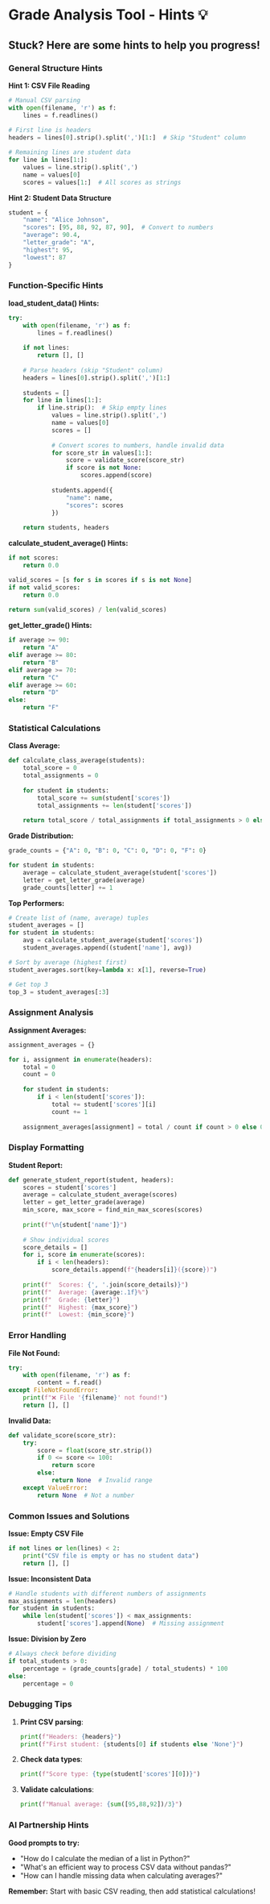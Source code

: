 # Grade Analysis Tool - Hints 💡

## Stuck? Here are some hints to help you progress!

### General Structure Hints

**Hint 1: CSV File Reading**
```python
# Manual CSV parsing
with open(filename, 'r') as f:
    lines = f.readlines()
    
# First line is headers
headers = lines[0].strip().split(',')[1:]  # Skip "Student" column

# Remaining lines are student data
for line in lines[1:]:
    values = line.strip().split(',')
    name = values[0]
    scores = values[1:]  # All scores as strings
```

**Hint 2: Student Data Structure**
```python
student = {
    "name": "Alice Johnson",
    "scores": [95, 88, 92, 87, 90],  # Convert to numbers
    "average": 90.4,
    "letter_grade": "A",
    "highest": 95,
    "lowest": 87
}
```

### Function-Specific Hints

**load_student_data() Hints:**
```python
try:
    with open(filename, 'r') as f:
        lines = f.readlines()
        
    if not lines:
        return [], []
        
    # Parse headers (skip "Student" column)
    headers = lines[0].strip().split(',')[1:]
    
    students = []
    for line in lines[1:]:
        if line.strip():  # Skip empty lines
            values = line.strip().split(',')
            name = values[0]
            scores = []
            
            # Convert scores to numbers, handle invalid data
            for score_str in values[1:]:
                score = validate_score(score_str)
                if score is not None:
                    scores.append(score)
            
            students.append({
                "name": name,
                "scores": scores
            })
            
    return students, headers
```

**calculate_student_average() Hints:**
```python
if not scores:
    return 0.0

valid_scores = [s for s in scores if s is not None]
if not valid_scores:
    return 0.0
    
return sum(valid_scores) / len(valid_scores)
```

**get_letter_grade() Hints:**
```python
if average >= 90:
    return "A"
elif average >= 80:
    return "B"
elif average >= 70:
    return "C"
elif average >= 60:
    return "D"
else:
    return "F"
```

### Statistical Calculations

**Class Average:**
```python
def calculate_class_average(students):
    total_score = 0
    total_assignments = 0
    
    for student in students:
        total_score += sum(student['scores'])
        total_assignments += len(student['scores'])
    
    return total_score / total_assignments if total_assignments > 0 else 0
```

**Grade Distribution:**
```python
grade_counts = {"A": 0, "B": 0, "C": 0, "D": 0, "F": 0}

for student in students:
    average = calculate_student_average(student['scores'])
    letter = get_letter_grade(average)
    grade_counts[letter] += 1
```

**Top Performers:**
```python
# Create list of (name, average) tuples
student_averages = []
for student in students:
    avg = calculate_student_average(student['scores'])
    student_averages.append((student['name'], avg))

# Sort by average (highest first)
student_averages.sort(key=lambda x: x[1], reverse=True)

# Get top 3
top_3 = student_averages[:3]
```

### Assignment Analysis

**Assignment Averages:**
```python
assignment_averages = {}

for i, assignment in enumerate(headers):
    total = 0
    count = 0
    
    for student in students:
        if i < len(student['scores']):
            total += student['scores'][i]
            count += 1
    
    assignment_averages[assignment] = total / count if count > 0 else 0
```

### Display Formatting

**Student Report:**
```python
def generate_student_report(student, headers):
    scores = student['scores']
    average = calculate_student_average(scores)
    letter = get_letter_grade(average)
    min_score, max_score = find_min_max_scores(scores)
    
    print(f"\n{student['name']}")
    
    # Show individual scores
    score_details = []
    for i, score in enumerate(scores):
        if i < len(headers):
            score_details.append(f"{headers[i]}({score})")
    
    print(f"  Scores: {', '.join(score_details)}")
    print(f"  Average: {average:.1f}%")
    print(f"  Grade: {letter}")
    print(f"  Highest: {max_score}")
    print(f"  Lowest: {min_score}")
```

### Error Handling

**File Not Found:**
```python
try:
    with open(filename, 'r') as f:
        content = f.read()
except FileNotFoundError:
    print(f"❌ File '{filename}' not found!")
    return [], []
```

**Invalid Data:**
```python
def validate_score(score_str):
    try:
        score = float(score_str.strip())
        if 0 <= score <= 100:
            return score
        else:
            return None  # Invalid range
    except ValueError:
        return None  # Not a number
```

### Common Issues and Solutions

**Issue: Empty CSV File**
```python
if not lines or len(lines) < 2:
    print("CSV file is empty or has no student data")
    return [], []
```

**Issue: Inconsistent Data**
```python
# Handle students with different numbers of assignments
max_assignments = len(headers)
for student in students:
    while len(student['scores']) < max_assignments:
        student['scores'].append(None)  # Missing assignment
```

**Issue: Division by Zero**
```python
# Always check before dividing
if total_students > 0:
    percentage = (grade_counts[grade] / total_students) * 100
else:
    percentage = 0
```

### Debugging Tips

1. **Print CSV parsing**:
   ```python
   print(f"Headers: {headers}")
   print(f"First student: {students[0] if students else 'None'}")
   ```

2. **Check data types**:
   ```python
   print(f"Score type: {type(student['scores'][0])}")
   ```

3. **Validate calculations**:
   ```python
   print(f"Manual average: {sum([95,88,92])/3}")
   ```

### AI Partnership Hints

**Good prompts to try:**
- "How do I calculate the median of a list in Python?"
- "What's an efficient way to process CSV data without pandas?"
- "How can I handle missing data when calculating averages?"

**Remember:** Start with basic CSV reading, then add statistical calculations!

